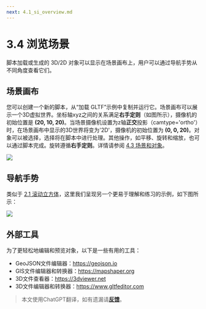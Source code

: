 ```yaml
---
next: 4.1_si_overview.md
---
```


# 3.4 浏览场景
脚本加载或生成的 3D/2D 对象可以显示在场景画布上，用户可以通过导航手势从不同角度查看它们。

## 场景画布
您可以创建一个新的脚本，从“加载 GLTF”示例中复制并运行它。场景画布可以展示一个3D虚拟世界。坐标轴xyz之间的关系满足**右手定则**（如图所示），摄像机的初始位置是 **(20, 10, 20)**。当场景摄像机设置为z轴**正交**投影（camtype='ortho'）时，在场景画布中显示的3D世界将变为'2D'，摄像机的初始位置为 **(0, 0, 20)**。对象可以被选择，选择将在脚本中进行处理。其他操作，如平移、旋转和缩放，也可以通过脚本完成。旋转遵循**右手定则**。详情请参阅 [4.3 场景和对象](4.3_scene_and_object.md)。

![](https://microcity.gitee.io/doc/img/scene_canvas.png)

## 导航手势
类似于 [2.1 滚动立方体](2.1_rolling_a_cube.md)，这里我们呈现另一个更易于理解和练习的示例，如下图所示：

![](https://microcity.gitee.io/doc/img/navigating_scene.gif)

## 外部工具
为了更轻松地编辑和预览对象，以下是一些有用的工具：
- GeoJSON文件编辑器：<a href="https://geojson.io" target="_blank">https://geojson.io</a>
- GIS文件编辑器和转换器：<a href="https://mapshaper.org" target="_blank">https://mapshaper.org</a>
- 3D文件查看器：<a href="https://3dviewer.net" target="_blank">https://3dviewer.net</a>
- 3D文件编辑器和转换器：<a href="https://www.gltfeditor.com" target="_blank">https://www.gltfeditor.com</a>

> 本文使用ChatGPT翻译，如有遗漏请[**反馈**](https://github.com/huuhghhgyg/MicroCityNotes/issues/new)。